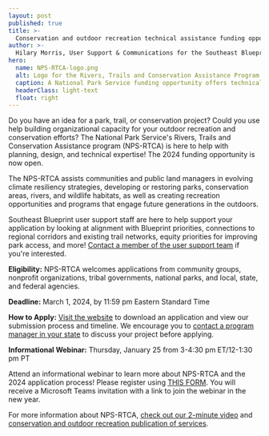 ```yaml
---
layout: post
published: true
title: >-
  Conservation and outdoor recreation technical assistance funding opportunity
author: >-
  Hilary Morris, User Support & Communications for the Southeast Blueprint
hero:
  name: NPS-RTCA-logo.png
  alt: Logo for the Rivers, Trails and Conservation Assistance Program with the NPS logo on one side with a bison, tree, and mountain on an arrowhead, and the name of the program on the other side in green.
  caption: A National Park Service funding opportunity offers technical assistance with conservation and outdoor recreation projects.
  headerClass: light-text
  float: right
---
```

Do you have an idea for a park, trail, or conservation project? Could you use help building organizational capacity for your outdoor recreation and conservation efforts? The National Park Service's Rivers, Trails and Conservation Assistance program (NPS-RTCA) is here to help with planning, design, and technical expertise! The 2024 funding opportunity is now open.<!--more-->

The NPS-RTCA assists communities and public land managers in evolving climate resiliency strategies, developing or restoring parks, conservation areas, rivers, and wildlife habitats, as well as creating recreation opportunities and programs that engage future generations in the outdoors.

Southeast Blueprint user support staff are here to help support your application by looking at alignment with Blueprint priorities, connections to regional corridors and existing trail networks, equity priorities for improving park access, and more! [Contact a member of the user support team](https://secassoutheast.org/staff) if you're interested.

**Eligibility:** NPS-RTCA welcomes applications from community groups, nonprofit organizations, tribal governments, national parks, and local, state, and federal agencies.

**Deadline:** March 1, 2024, by 11:59 pm Eastern Standard Time

**How to Apply:** [Visit the website](https://www.nps.gov/orgs/rtca/apply.htm) to download an application and view our submission process and timeline. We encourage you to [contact a program manager in your state](https://www.nps.gov/orgs/rtca/contactus.htm) to discuss your project before applying.

**Informational Webinar:** Thursday, January 25 from 3-4:30 pm ET/12-1:30 pm PT 

Attend an informational webinar to learn more about NPS-RTCA and the 2024 application process! Please register using [THIS FORM](https://forms.office.com/Pages/ResponsePage.aspx?id=urWTBhhLe02TQfMvQApUlC_vQHOD1SpCjr_z09P7xShUMVBHT0VONk1HQUZJM01HSjVVVlNUMVRNOS4u). You will receive a Microsoft Teams invitation with a link to join the webinar in the new year.  

For more information about NPS-RTCA, [check out our 2-minute video](https://www.youtube.com/watch?v=ItHN_OKhwM8) and [conservation and outdoor recreation publication of services](https://npgallery.nps.gov/GetAsset/85af2efc-fb5d-4d97-8b2c-a28c0339807d/original?).   
